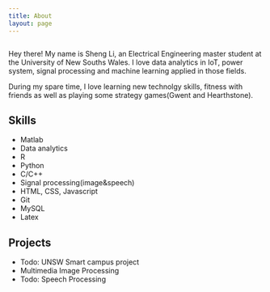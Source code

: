 ```yaml
---
title: About
layout: page
---
```


<div class="center">
	<img src=src="/assets/images/profile.png" alt="">
</div>

<p>Hey there! My name is Sheng Li, an Electrical Engineering master student at the University of New Souths Wales.
I love data analytics in IoT, power system, signal processing and machine learning applied in those fields.</p>

<p>During my spare time, I love learning new technolgy skills, fitness with friends as well as playing some strategy games(Gwent and Hearthstone).</p>
<h2>Skills</h2>

<ul class="skill-list">
	<li>Matlab</li>
	<li>Data analytics</li>
	<li>R</li>
	<li>Python</li>
	<li>C/C++</li>
	<li>Signal processing(image&speech)</li>
	<li>HTML, CSS, Javascript</li>
	<li>Git</li>
	<li>MySQL</li>
	<li>Latex</li>
</ul>

<h2>Projects</h2>

<ul>
	<li>Todo: UNSW Smart campus project</li>
	<li><a href="https://github.com/EeToSe/ELEC4622-2019s2"></a>Multimedia Image Processing</li>
	<li>Todo: Speech Processing</li>
</ul>
